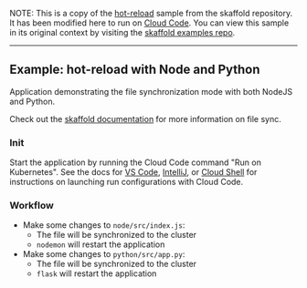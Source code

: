 NOTE: This is a copy of the [hot-reload](https://github.com/GoogleContainerTools/skaffold/tree/main/examples/hot-reload) sample from the skaffold repository. It has been modified here to run on [Cloud Code](https://cloud.google.com/code). You can view this sample in its original context by visiting the [skaffold examples repo](https://github.com/skaffold/examples).

---
## Example: hot-reload with Node and Python

Application demonstrating the file synchronization mode with both NodeJS and Python.

Check out the [skaffold documentation](https://skaffold.dev/docs/pipeline-stages/filesync/) for more information on file sync.


### Init

Start the application by running the Cloud Code command "Run on Kubernetes". See the docs for [VS Code](https://cloud.google.com/code/docs/vscode/running-an-application#running_your_application), [IntelliJ](https://cloud.google.com/code/docs/intellij/deploying-a-k8-app#configuration), or [Cloud Shell](https://cloud.google.com/code/docs/shell/running-an-application#running_your_application) for instructions on launching run configurations with Cloud Code.

### Workflow

* Make some changes to `node/src/index.js`:
    * The file will be synchronized to the cluster
    * `nodemon` will restart the application
* Make some changes to `python/src/app.py`:
    * The file will be synchronized to the cluster
    * `flask` will restart the application

